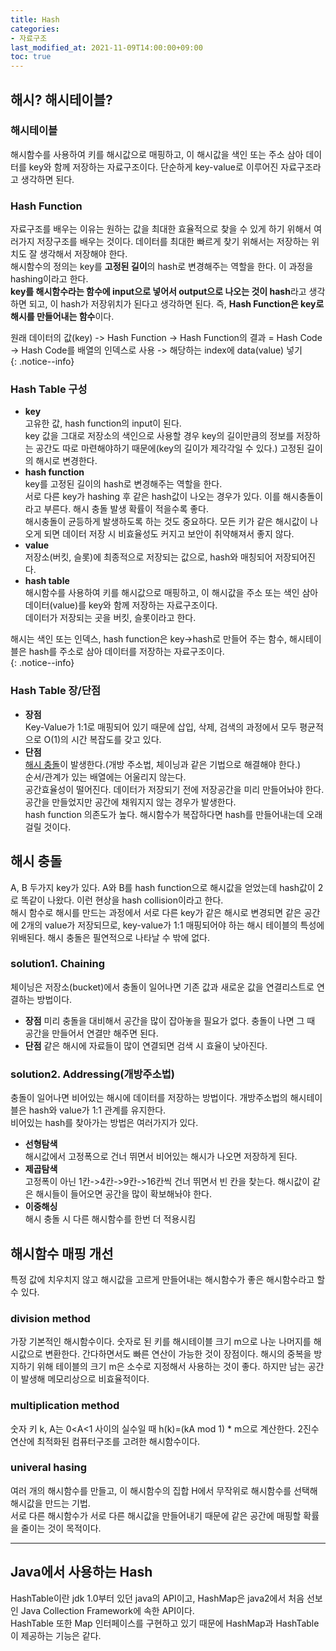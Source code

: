 ```yaml
---
title: Hash
categories:
- 자료구조
last_modified_at: 2021-11-09T14:00:00+09:00
toc: true
---
```


## 해시? 해시테이블?
### 해시테이블
해시함수를 사용하여 키를 해시값으로 매핑하고, 이 해시값을 색인 또는 주소 삼아 데이터를 key와 함께 저장하는 자료구조이다. 단순하게 key-value로 이루어진 자료구조라고 생각하면 된다.

### Hash Function
자료구조를 배우는 이유는 원하는 값을 최대한 효율적으로 찾을 수 있게 하기 위해서 여러가지 저장구조를 배우는 것이다. 데이터를 최대한 빠르게 찾기 위해서는 저장하는 위치도 잘 생각해서 저장해야 한다.<br>
해시함수의 정의는 key를 **고정된 길이**의 hash로 변경해주는 역할을 한다. 이 과정을 hashing이라고 한다. <br>
**key를 해시함수라는 함수에 input으로 넣어서 output으로 나오는 것이 hash**라고 생각하면 되고, 이 hash가 저장위치가 된다고 생각하면 된다. 즉, **Hash Function은 key로 해시를 만들어내는 함수**이다.

<div>
원래 데이터의 값(key) -> Hash Function -> Hash Function의 결과 = Hash Code
-> Hash Code를 배열의 인덱스로 사용 -> 해당하는 index에 data(value) 넣기
</div>
{: .notice--info}

### Hash Table 구성
- **key** <br>
고유한 값, hash function의 input이 된다. <br>
key 값을 그대로 저장소의 색인으로 사용할 경우 key의 길이만큼의 정보를 저장하는 공간도 따로 마련해야하기 때문에(key의 길이가 제각각일 수 있다.) 고정된 길이의 해시로 변경한다.
- **hash function** <br>
key를 고정된 길이의 hash로 변경해주는 역할을 한다. <br>
서로 다른 key가 hashing 후 같은 hash값이 나오는 경우가 있다. 이를 해시충돌이라고 부른다. 해시 충돌 발생 확률이 적을수록 좋다.<br>
해시충돌이 균등하게 발생하도록 하는 것도 중요하다. 모든 키가 같은 해시값이 나오게 되면 데이터 저장 시 비효율성도 커지고 보안이 취약해져서 좋지 않다.
- **value** <br>
저장소(버킷, 슬롯)에 최종적으로 저장되는 값으로, hash와 매칭되어 저장되어진다. 
- **hash table** <br>
해시함수를 사용하여 키를 해시값으로 매핑하고, 이 해시값을 주소 또는 색인 삼아 데이터(value)를 key와 함께 저장하는 자료구조이다. <br>
데이터가 저장되는 곳을 버킷, 슬롯이라고 한다.
<div>
해시는 색인 또는 인덱스, hash function은 key->hash로 만들어 주는 함수, 해시테이블은 hash를 주소로 삼아 데이터를 저장하는 자료구조이다.
</div>
{: .notice--info}

### Hash Table 장/단점
- **장점**<br>
Key-Value가 1:1로 매핑되어 있기 때문에 삽입, 삭제, 검색의 과정에서 모두 평균적으로 O(1)의 시간 복잡도를 갖고 있다.
- **단점**<br>
[해시 충돌](#해시-충돌)이 발생한다.(개방 주소법, 체이닝과 같은 기법으로 해결해야 한다.) <br>
순서/관계가 있는 배열에는 어울리지 않는다. <br>
공간효율성이 떨어진다. 데이터가 저장되기 전에 저장공간을 미리 만들어놔야 한다. 공간을 만들었지만 공간에 채워지지 않는 경우가 발생한다. <br>
hash function 의존도가 높다. 해시함수가 복잡하다면 hash를 만들어내는데 오래 걸릴 것이다. <br>

## 해시 충돌
A, B 두가지 key가 있다. A와 B를 hash function으로 해시값을 얻었는데 hash값이 2로 똑같이 나왔다. 이런 현상을 hash collision이라고 한다. <br>
해시 함수로 해시를 만드는 과정에서 서로 다른 key가 같은 해시로 변경되면 같은 공간에 2개의 value가 저장되므로, key-value가 1:1 매핑되어야 하는 해시 테이블의 특성에 위배된다. 해시 충돌은 필연적으로 나타날 수 밖에 없다.
### solution1. Chaining
체이닝은 저장소(bucket)에서 충돌이 일어나면 기존 값과 새로운 값을 연결리스트로 연결하는 방법이다.
- **장점**
미리 충돌을 대비해서 공간을 많이 잡아놓을 필요가 없다. 충돌이 나면 그 때 공간을 만들어서 연결만 해주면 된다.
- **단점**
같은 해시에 자료들이 많이 연결되면 검색 시 효율이 낮아진다.
### solution2. Addressing(개방주소법)
충돌이 일어나면 비어있는 해시에 데이터를 저장하는 방법이다. 개방주소법의 해시테이블은 hash와 value가 1:1 관계를 유지한다. <br>
비어있는 hash를 찾아가는 방법은 여러가지가 있다.
- **선형탐색** <br>
해시값에서 고정폭으로 건너 뛰면서 비어있는 해시가 나오면 저장하게 된다.
- **제곱탐색** <br>
고정폭이 아닌 1칸->4칸->9칸->16칸씩 건너 뛰면서 빈 칸을 찾는다. 해시값이 같은 해시들이 들어오면 공간을 많이 확보해놔야 한다.
- **이중해싱** <br>
해시 충돌 시 다른 해시함수를 한번 더 적용시킴

## 해시함수 매핑 개선
특정 값에 치우치지 않고 해시값을 고르게 만들어내는 해시함수가 좋은 해시함수라고 할 수 있다.
### division method
가장 기본적인 해시함수이다. 숫자로 된 키를 해시테이블 크기 m으로 나눈 나머지를 해시값으로 변환한다. 간다하면서도 빠른 연산이 가능한 것이 장점이다. 해시의 중복을 방지하기 위해 테이블의 크기 m은 소수로 지정해서 사용하는 것이 좋다. 하지만 남는 공간이 발생해 메모리상으로 비효율적이다.
### multiplication method
숫자 키 k, A는 0<A<1 사이의 실수일 때 h(k)=(kA mod 1) * m으로 계산한다. 2진수 연산에 최적화된 컴퓨터구조를 고려한 해시함수이다.
### univeral hasing
여러 개의 해시함수를 만들고, 이 해시함수의 집합 H에서 무작위로 해시함수를 선택해 해시값을 만드는 기법.<br>
서로 다른 해시함수가 서로 다른 해시값을 만들어내기 때문에 같은 공간에 매핑할 확률을 줄이는 것이 목적이다.

---

## Java에서 사용하는 Hash
HashTable이란 jdk 1.0부터 있던 java의 API이고, HashMap은 java2에서 처음 선보인 Java Collection Framework에 속한 API이다. <br>
HashTable 또한 Map 인터페이스를 구현하고 있기 때문에 HashMap과 HashTable이 제공하는 기능은 같다.

